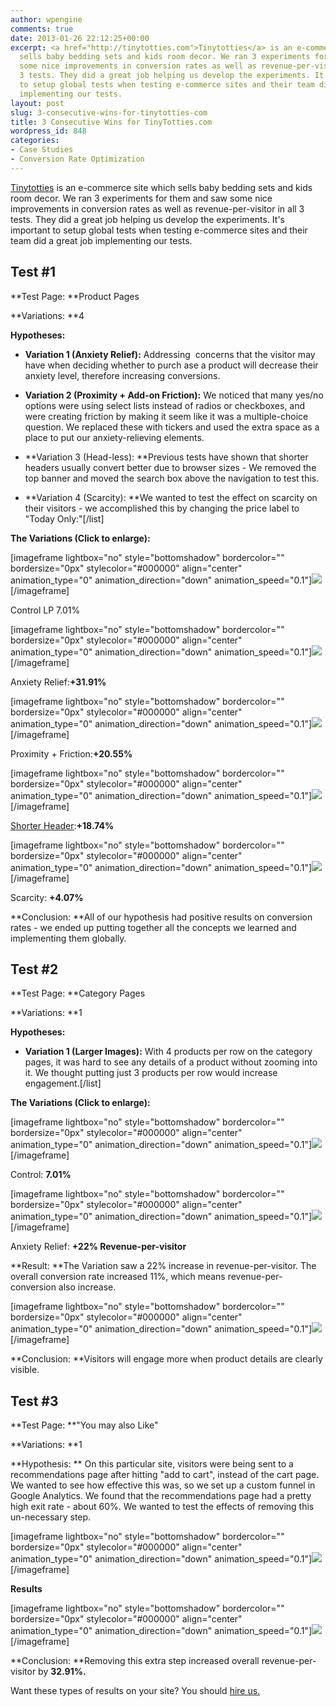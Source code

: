 ```yaml
---
author: wpengine
comments: true
date: 2013-01-26 22:12:25+00:00
excerpt: <a href="http://tinytotties.com">Tinytotties</a> is an e-commerce site which
  sells baby bedding sets and kids room decor. We ran 3 experiments for them and saw
  some nice improvements in conversion rates as well as revenue-per-visitor in all
  3 tests. They did a great job helping us develop the experiments. It's important
  to setup global tests when testing e-commerce sites and their team did a great job
  implementing our tests.
layout: post
slug: 3-consecutive-wins-for-tinytotties-com
title: 3 Consecutive Wins for TinyTotties.com
wordpress_id: 848
categories:
- Case Studies
- Conversion Rate Optimization
---
```


[Tinytotties](http://tinytotties.com) is an e-commerce site which sells baby bedding sets and kids room decor. We ran 3 experiments for them and saw some nice improvements in conversion rates as well as revenue-per-visitor in all 3 tests. They did a great job helping us develop the experiments. It's important to setup global tests when testing e-commerce sites and their team did a great job implementing our tests.


## Test #1


**Test Page: **Product Pages

**Variations: **4

**Hypotheses:**



	
  * **Variation 1 (Anxiety Relief):** Addressing  concerns that the visitor may have when deciding whether to purch ase a product will decrease their anxiety level, therefore increasing conversions.

	
  * **Variation 2 (Proximity + Add-on Friction):** We noticed that many yes/no options were using select lists instead of radios or checkboxes, and were creating friction by making it seem like it was a multiple-choice question. We replaced these with tickers and used the extra space as a place to put our anxiety-relieving elements.

	
  * **Variation 3 (Head-less): **Previous tests have shown that shorter headers usually convert better due to browser sizes - We removed the top banner and moved the search box above the navigation to test this.

	
  * **Variation 4 (Scarcity): **We wanted to test the effect on scarcity on their visitors - we accomplished this by changing the price label to "Today Only:"[/list]




**The Variations (Click to enlarge):**


[imageframe lightbox="no" style="bottomshadow" bordercolor="" bordersize="0px" stylecolor="#000000" align="center" animation_type="0" animation_direction="down" animation_speed="0.1"]![](http://convertify.io/wp-content/uploads/2013/01/control.png)[/imageframe]


Control LP 7.01%










[imageframe lightbox="no" style="bottomshadow" bordercolor="" bordersize="0px" stylecolor="#000000" align="center" animation_type="0" animation_direction="down" animation_speed="0.1"]![](http://convertify.io/wp-content/uploads/2013/01/2.5.jpg)[/imageframe]







Anxiety Relief:**+31.91%**










[imageframe lightbox="no" style="bottomshadow" bordercolor="" bordersize="0px" stylecolor="#000000" align="center" animation_type="0" animation_direction="down" animation_speed="0.1"]![](http://convertify.io/wp-content/uploads/2013/01/3.5.jpg)[/imageframe]







Proximity + Friction:**+20.55%**










[imageframe lightbox="no" style="bottomshadow" bordercolor="" bordersize="0px" stylecolor="#000000" align="center" animation_type="0" animation_direction="down" animation_speed="0.1"]![](http://convertify.io/wp-content/uploads/2013/01/4.5.jpg)[/imageframe]










[Shorter Header](http://landersoptimized.com/case-studies/shorter-header-increases-conversion-rate-by-107/):**+18.74%**










[imageframe lightbox="no" style="bottomshadow" bordercolor="" bordersize="0px" stylecolor="#000000" align="center" animation_type="0" animation_direction="down" animation_speed="0.1"]![](http://convertify.io/wp-content/uploads/2013/01/5.5.jpg)[/imageframe]







Scarcity: **+4.07%**










**Conclusion: **All of our hypothesis had positive results on conversion rates - we ended up putting together all the concepts we learned and implementing them globally.





## Test #2


**Test Page: **Category Pages

**Variations: **1

**Hypotheses:**



	
  * **Variation 1 (Larger Images):** With 4 products per row on the category pages, it was hard to see any details of a product without zooming into it. We thought putting just 3 products per row would increase engagement.[/list]




**The Variations (Click to enlarge):**










[imageframe lightbox="no" style="bottomshadow" bordercolor="" bordersize="0px" stylecolor="#000000" align="center" animation_type="0" animation_direction="down" animation_speed="0.1"]![](http://convertify.io/wp-content/uploads/2013/01/var-1.png)[/imageframe]







Control: **7.01%**







[imageframe lightbox="no" style="bottomshadow" bordercolor="" bordersize="0px" stylecolor="#000000" align="center" animation_type="0" animation_direction="down" animation_speed="0.1"]![](http://convertify.io/wp-content/uploads/2013/01/vAr-2.jpg)[/imageframe]







Anxiety Relief: **+22% Revenue-per-visitor**







**Result: **The Variation saw a 22% increase in revenue-per-visitor. The overall conversion rate increased 11%, which means revenue-per-conversion also increase.




[imageframe lightbox="no" style="bottomshadow" bordercolor="" bordersize="0px" stylecolor="#000000" align="center" animation_type="0" animation_direction="down" animation_speed="0.1"]![](http://convertify.io/wp-content/uploads/2013/01/result-300x53.png)[/imageframe]







**Conclusion: **Visitors will engage more when product details are clearly visible.





## Test #3


**Test Page: **"You may also Like"

**Variations: **1

**Hypothesis: ** On this particular site, visitors were being sent to a recommendations page after hitting "add to cart", instead of the cart page. We wanted to see how effective this was, so we set up a custom funnel in Google Analytics. We found that the recommendations page had a pretty high exit rate - about 60%. We wanted to test the effects of removing this un-necessary step.

[imageframe lightbox="no" style="bottomshadow" bordercolor="" bordersize="0px" stylecolor="#000000" align="center" animation_type="0" animation_direction="down" animation_speed="0.1"]![](http://convertify.io/wp-content/uploads/2013/01/test3-238x300.png)[/imageframe]



**Results**

[imageframe lightbox="no" style="bottomshadow" bordercolor="" bordersize="0px" stylecolor="#000000" align="center" animation_type="0" animation_direction="down" animation_speed="0.1"]![](http://convertify.io/wp-content/uploads/2013/01/fresult-300x140.png)[/imageframe]



**Conclusion: **Removing this extra step increased overall revenue-per-visitor by **32.91%.**



Want these types of results on your site? You should [hire us.](http://landersoptimized.com/contact/)
